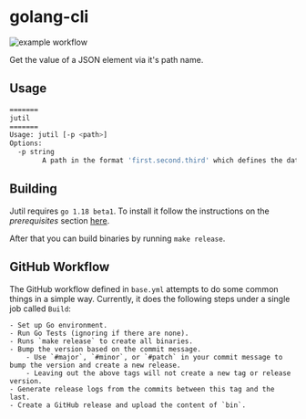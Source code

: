 # golang-cli

![example workflow](https://github.com/dawsonalex/jutil/workflows/Build/badge.svg)

Get the value of a JSON element via it's path name.

## Usage

```bash
=======
jutil
=======
Usage: jutil [-p <path>]
Options:
  -p string
        A path in the format 'first.second.third' which defines the data you want. Leave empty to see the whole JSON input.
```

## Building

Jutil requires `go 1.18 beta1`. To install it follow the instructions on the _prerequisites_
section [here](https://go.dev/doc/tutorial/generics).

After that you can build binaries by running `make release`.

## GitHub Workflow

The GitHub workflow defined in `base.yml` attempts to do some common things in a simple way. Currently, it does the
following steps under a single job called `Build`:

    - Set up Go environment.
    - Run Go Tests (ignoring if there are none).
    - Runs `make release` to create all binaries.
    - Bump the version based on the commit message.
        - Use `#major`, `#minor`, or `#patch` in your commit message to bump the version and create a new release.
        - Leaving out the above tags will not create a new tag or release version.
    - Generate release logs from the commits between this tag and the last.
    - Create a GitHub release and upload the content of `bin`.